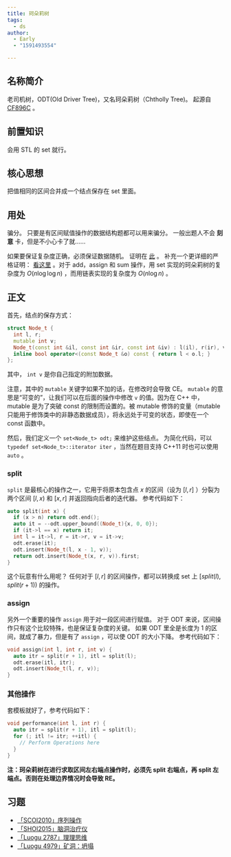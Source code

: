```yaml
---
title: 珂朵莉树
tags:
  - ds
author:
  - Early
  - "1591493554"

---
```


## 名称简介

老司机树，ODT(Old Driver Tree)，又名珂朵莉树（Chtholly Tree)。
起源自 [CF896C](https://codeforces.com/problemset/problem/896/C) 。

## 前置知识

会用 STL 的 set 就行。

## 核心思想

把值相同的区间合并成一个结点保存在 set 里面。

## 用处

骗分。
只要是有区间赋值操作的数据结构题都可以用来骗分。
一般出题人不会 **刻意** 卡，但是不小心卡了就……

如果要保证复杂度正确，必须保证数据随机。
证明在 [此](http://codeforces.com/blog/entry/56135?#comment-398940) 。
补充一个更详细的严格证明： [看这里](https://zhuanlan.zhihu.com/p/102786071) 。对于 add，assign 和 sum 操作，用 set 实现的珂朵莉树的复杂度为 $O(n \log \log n)$ ，而用链表实现的复杂度为 $O(n \log n)$ 。

## 正文

首先，结点的保存方式：

```cpp
struct Node_t {
  int l, r;
  mutable int v;
  Node_t(const int &il, const int &ir, const int &iv) : l(il), r(ir), v(iv) {}
  inline bool operator<(const Node_t &o) const { return l < o.l; }
};
```

其中， `int v` 是你自己指定的附加数据。

注意，其中的 `mutable` 关键字如果不加的话，在修改时会导致 CE。 `mutable` 的意思是“可变的”，让我们可以在后面的操作中修改 `v` 的值。因为在 C++ 中，mutable 是为了突破 const 的限制而设置的。被 mutable 修饰的变量（mutable 只能用于修饰类中的非静态数据成员），将永远处于可变的状态，即使在一个 const 函数中。

然后，我们定义一个 `set<Node_t> odt;` 来维护这些结点。
为简化代码，可以 `typedef set<Node_t>::iterator iter` ，当然在题目支持 C++11 时也可以使用 `auto` 。

### split

 `split` 是最核心的操作之一，它用于将原本包含点 $x$ 的区间（设为 $[l, r]$ ）分裂为两个区间 $[l, x)$ 和 $[x, r]$ 并返回指向后者的迭代器。
参考代码如下：

```cpp
auto split(int x) {
  if (x > n) return odt.end();
  auto it = --odt.upper_bound((Node_t){x, 0, 0});
  if (it->l == x) return it;
  int l = it->l, r = it->r, v = it->v;
  odt.erase(it);
  odt.insert(Node_t(l, x - 1, v));
  return odt.insert(Node_t(x, r, v)).first;
}
```

这个玩意有什么用呢？
任何对于 $[l,r]$ 的区间操作，都可以转换成 set 上 $[split(l),split(r + 1))$ 的操作。

### assign

另外一个重要的操作 `assign` 用于对一段区间进行赋值。
对于 ODT 来说，区间操作只有这个比较特殊，也是保证复杂度的关键。
如果 ODT 里全是长度为 $1$ 的区间，就成了暴力，但是有了 `assign` ，可以使 ODT 的大小下降。
参考代码如下：

```cpp
void assign(int l, int r, int v) {
  auto itr = split(r + 1), itl = split(l);
  odt.erase(itl, itr);
  odt.insert(Node_t(l, r, v));
}
```

### 其他操作

套模板就好了，参考代码如下：

```cpp
void performance(int l, int r) {
  auto itr = split(r + 1), itl = split(l);
  for (; itl != itr; ++itl) {
    // Perform Operations here
  }
}
```

 **注：珂朵莉树在进行求取区间左右端点操作时，必须先 split 右端点，再 split 左端点。否则在处理边界情况时会导致 RE。** 

## 习题

-    [「SCOI2010」序列操作](https://www.luogu.com.cn/problem/P2572) 
-    [「SHOI2015」脑洞治疗仪](https://loj.ac/problem/2037) 
-    [「Luogu 2787」理理思维](https://www.luogu.com.cn/problem/P2787) 
-    [「Luogu 4979」矿洞：坍塌](https://www.luogu.com.cn/problem/P4979) 
